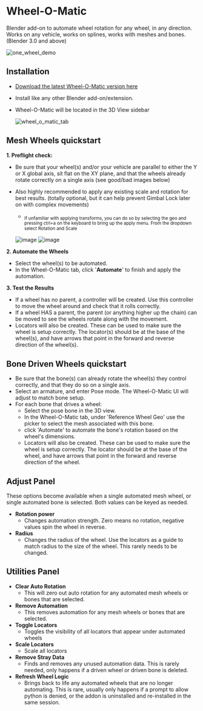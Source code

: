 # Wheel-O-Matic
Blender add-on to automate wheel rotation for any wheel, in any direction. Works on any vehicle, works on splines, works with meshes and bones.(Blender 3.0 and above)

![one_wheel_demo](https://github.com/user-attachments/assets/2480f7b2-eaab-451c-9092-4c1ab9def830)


## Installation
- [Download the latest Wheel-O-Matic version here](https://github.com/TechArtToolBox/wheel-o-matic/blob/main/wheel_o_matic_v1.0.0.zip)
- Install like any other Blender add-on/extension.
- Wheel-O-Matic will be located in the 3D View sidebar

  ![wheel_o_matic_tab](https://github.com/user-attachments/assets/5e1d31bb-f879-495a-bf90-538cbc7a61d0) 


## Mesh Wheels quickstart
**1. Preflight check:**
  - Be sure that your wheel(s) and/or your vehicle are parallel to either the Y or X global axis, sit flat on the XY plane, and that the wheels already rotate correctly on a single axis (see good/bad images below)
  - Also highly recommended to apply any existing scale and rotation for best results. (totally optional, but it can help prevent Gimbal Lock later on with complex movements)
    - <sub>If unfamiliar with applying transforms, you can do so by selecting the geo and pressing ctrl+a on the keyboard to bring up the apply menu. From the dropdown select Rotation and Scale</sub>

     ![image](https://github.com/user-attachments/assets/cb4695f1-98cf-46c4-8ede-151ed8db7034) ![image](https://github.com/user-attachments/assets/bcda90f1-e15d-4e85-bc38-936dac23d3ed)


**2. Automate the Wheels**
  - Select the wheel(s) to be automated.
  - In the Wheel-O-Matic tab, click '**Automate**' to finish and apply the automation.

**3. Test the Results**
  - If a wheel has no parent, a controller will be created. Use this controller to move the wheel around and check that it rolls correctly.
  - If a wheel HAS a parent, the parent (or anything higher up the chain) can be moved to see the wheels rotate along with the movement.
  - Locators will also be created. These can be used to make sure the wheel is setup correctly. The locator(s) should be at the base of the wheel(s), and have arrows that point in the forward and reverse direction of the wheel(s).


## Bone Driven Wheels quickstart
- Be sure that the bone(s) can already rotate the wheel(s) they control correctly, and that they do so on a single axis.
- Select an armature, and enter Pose mode. The Wheel-O-Matic UI will adjust to match bone setup.
- For each bone that drives a wheel:
  - Select the pose bone in the 3D view.
  - In the Wheel-O-Matic tab, under 'Reference Wheel Geo' use the picker to select the mesh associated with this bone.
  - click 'Automate' to automate the bone's rotation based on the wheel's dimensions.
  - Locators will also be created. These can be used to make sure the wheel is setup correctly. The locator should be at the base of the wheel, and have arrows that point in the forward and reverse direction of the wheel.

## Adjust Panel
These options become available when a single automated mesh wheel, or single automated bone is selected. Both values can be keyed as needed.
- **Rotation power**
  - Changes automation strength. Zero means no rotation, negative values spin the wheel in reverse.
- **Radius**
  - Changes the radius of the wheel. Use the locators as a guide to match radius to the size of the wheel. This rarely needs to be changed.
  
## Utilities Panel
  - **Clear Auto Rotation**
    - This will zero out auto rotation for any automated mesh wheels or bones that are selected.
  - **Remove Automation**
    - This removes automation for any mesh wheels or bones that are selected.
  - **Toggle Locators**
    - Toggles the visibility of all locators that appear under automated wheels
  - **Scale Locators**
    - Scale all locators
  - **Remove Stray Data**
    - Finds and removes any unused automation data. This is rarely needed, only happens if a driven wheel or driven bone is deleted.
  - **Refresh Wheel Logic**
    - Brings back to life any automated wheels that are no longer automating. This is rare, usually only happens if a prompt to allow python is denied, or the addon is uninstalled and re-installed in the same session. 



